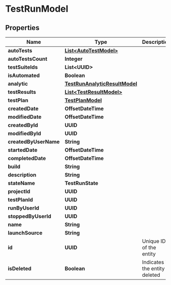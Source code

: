 

# TestRunModel


## Properties

| Name | Type | Description | Notes |
|------------ | ------------- | ------------- | -------------|
|**autoTests** | [**List&lt;AutoTestModel&gt;**](AutoTestModel.md) |  |  [optional] |
|**autoTestsCount** | **Integer** |  |  |
|**testSuiteIds** | **List&lt;UUID&gt;** |  |  [optional] |
|**isAutomated** | **Boolean** |  |  |
|**analytic** | [**TestRunAnalyticResultModel**](TestRunAnalyticResultModel.md) |  |  [optional] |
|**testResults** | [**List&lt;TestResultModel&gt;**](TestResultModel.md) |  |  [optional] |
|**testPlan** | [**TestPlanModel**](TestPlanModel.md) |  |  [optional] |
|**createdDate** | **OffsetDateTime** |  |  |
|**modifiedDate** | **OffsetDateTime** |  |  [optional] |
|**createdById** | **UUID** |  |  |
|**modifiedById** | **UUID** |  |  [optional] |
|**createdByUserName** | **String** |  |  [optional] |
|**startedDate** | **OffsetDateTime** |  |  [optional] |
|**completedDate** | **OffsetDateTime** |  |  [optional] |
|**build** | **String** |  |  [optional] |
|**description** | **String** |  |  [optional] |
|**stateName** | **TestRunState** |  |  |
|**projectId** | **UUID** |  |  |
|**testPlanId** | **UUID** |  |  [optional] |
|**runByUserId** | **UUID** |  |  [optional] |
|**stoppedByUserId** | **UUID** |  |  [optional] |
|**name** | **String** |  |  [optional] |
|**launchSource** | **String** |  |  [optional] |
|**id** | **UUID** | Unique ID of the entity |  |
|**isDeleted** | **Boolean** | Indicates if the entity is deleted |  |



